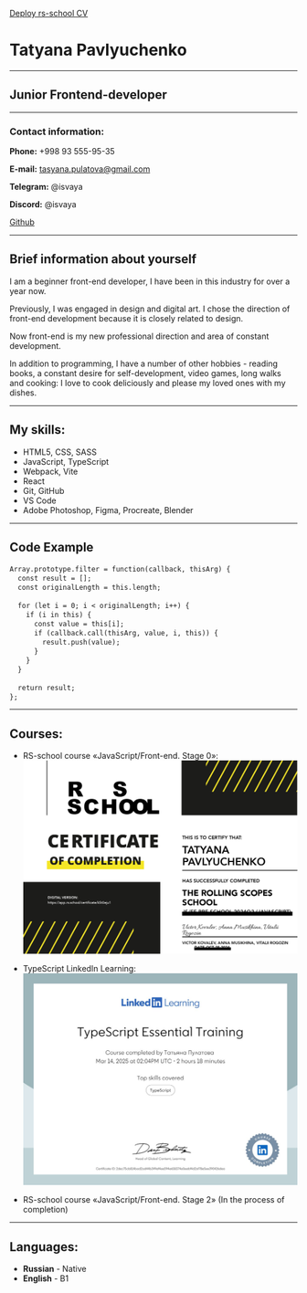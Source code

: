 [Deploy rs-school CV](https://isvaya.github.io/rsschool-cv/cv)

# Tatyana Pavlyuchenko
---
## Junior Frontend-developer
---
### Contact information:
**Phone:** +998 93 555-95-35

**E-mail:** tasyana.pulatova@gmail.com

**Telegram:** @isvaya

**Discord:** @isvaya

[Github](https://github.com/isvaya)

---

## Brief information about yourself

I am a beginner front-end developer, I have been in this industry for over a year now.

Previously, I was engaged in design and digital art. I chose the direction of front-end development because it is closely related to design.

Now front-end is my new professional direction and area of ​​constant development.

In addition to programming, I have a number of other hobbies - reading books, a constant desire for self-development, video games, long walks and cooking: I love to cook deliciously and please my loved ones with my dishes.

---

## My skills:
* HTML5, CSS, SASS
* JavaScript, TypeScript
* Webpack, Vite
* React
* Git, GitHub
* VS Code
* Adobe Photoshop, Figma, Procreate, Blender

---

## Code Example
```
Array.prototype.filter = function(callback, thisArg) {
  const result = [];
  const originalLength = this.length;

  for (let i = 0; i < originalLength; i++) {
    if (i in this) {
      const value = this[i];
      if (callback.call(thisArg, value, i, this)) {
        result.push(value);
      }
    }
  }

  return result;
};
```
---

## Courses:
* RS-school course  «JavaScript/Front-end. Stage 0»:
![stage0](/stage0.jpg)

* TypeScript LinkedIn Learning:
![TypeScript](/TSsert.jpeg)

* RS-school course  «JavaScript/Front-end. Stage 2» (In the process of completion)

---

## Languages:
* **Russian** - Native
* **English** - B1
